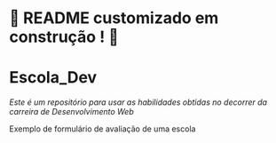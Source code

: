 # :construction: README customizado em construção ! :construction:

<h1><strong>Escola_Dev</strong> </h1>

<em>Este é um repositório para usar as habilidades obtidas no decorrer da carreira de Desenvolvimento Web</em>

Exemplo de formulário de avaliação de uma escola
